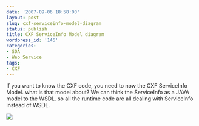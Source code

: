 ```yaml
---
date: '2007-09-06 18:58:00'
layout: post
slug: cxf-serviceinfo-model-diagram
status: publish
title: CXF ServiceInfo Model diagram
wordpress_id: '146'
categories:
- SOA
- Web Service
tags:
- CXF
---
```


If you want to know the CXF code, you need to now the CXF ServiceInfo Model. what is that model about? We can think the ServiceInfo as a JAVA model to the WSDL. so all the runtime code are all dealing with ServiceInfo instead of WSDL.

[![](http://jeff.familyyu.net/wp-content/uploads/2011/01/serviceinfo.jpg?w=300)](http://jeff.familyyu.net/wp-content/uploads/2011/01/serviceinfo.jpg)
